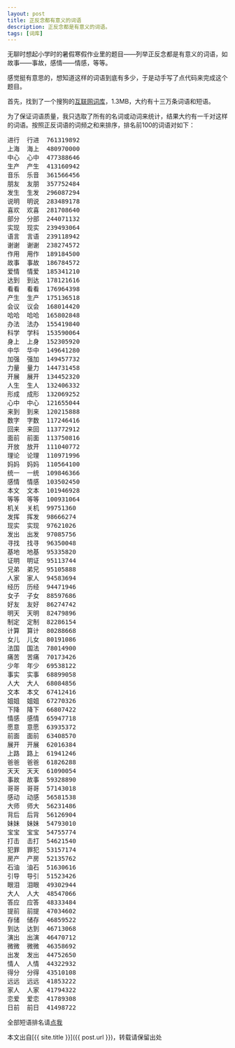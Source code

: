 ```yaml
---
layout: post
title: 正反念都有意义的词语
description: 正反念都是有意义的词语。
tags: [词库]
---
```


无聊时想起小学时的暑假寒假作业里的题目——列举正反念都是有意义的词语，如 故事——事故，感情——情感，等等。

感觉挺有意思的，想知道这样的词语到底有多少，于是动手写了点代码来完成这个题目。

首先，找到了一个搜狗的<a href="http://www.sogou.com/labs/dl/w.html" title="互联网词库" target="_blank">互联网词库</a>，1.3MB，大约有十三万条词语和短语。

为了保证词语质量，我只选取了所有的名词或动词来统计，结果大约有一千对这样的词语。按照正反词语的词频之和来排序，排名前100的词语对如下：
<!--more-->

<pre>
进行	行进	761319892
上海	海上	480970000
中心	心中	477388646
生产	产生	413160942
音乐	乐音	361566456
朋友	友朋	357752484
发生	生发	296087294
说明	明说	283489178
喜欢	欢喜	281708640
部分	分部	244071132
实现	现实	239493064
语言	言语	239118942
谢谢	谢谢	238274572
作用	用作	189184500
故事	事故	186784572
爱情	情爱	185341210
达到	到达	178121616
看看	看看	176964398
产生	生产	175136518
会议	议会	168014420
哈哈	哈哈	165802848
办法	法办	155419840
科学	学科	153590064
身上	上身	152305920
中华	华中	149641280
加强	强加	149457732
力量	量力	144731458
开展	展开	134452320
人生	生人	132406332
形成	成形	132069252
心中	中心	121655044
来到	到来	120215888
数字	字数	117246416
回来	来回	113772912
面前	前面	113750816
开放	放开	111040772
理论	论理	110971996
妈妈	妈妈	110564100
统一	一统	109846366
感情	情感	103502450
本文	文本	101946928
等等	等等	100931064
机关	关机	99751360
发挥	挥发	98666274
现实	实现	97621026
发出	出发	97085756
寻找	找寻	96350048
基地	地基	95335820
证明	明证	95113744
兄弟	弟兄	95105888
人家	家人	94583694
经历	历经	94471946
女子	子女	88597686
好友	友好	86274742
明天	天明	82479896
制定	定制	82286154
计算	算计	80288668
女儿	儿女	80191086
法国	国法	78014900
痛苦	苦痛	70173426
少年	年少	69538122
事实	实事	68899058
人大	大人	68084856
文本	本文	67412416
姐姐	姐姐	67270326
下降	降下	66807422
情感	感情	65947718
愿意	意愿	63935372
前面	面前	63408570
展开	开展	62016384
上路	路上	61941246
爸爸	爸爸	61826288
天天	天天	61090054
事故	故事	59328890
哥哥	哥哥	57143018
感动	动感	56581538
大师	师大	56231486
背后	后背	56126904
妹妹	妹妹	54793010
宝宝	宝宝	54755774
打击	击打	54621540
犯罪	罪犯	53157174
房产	产房	52135762
石油	油石	51630616
引导	导引	51523426
眼泪	泪眼	49302944
大人	人大	48547066
答应	应答	48333484
提前	前提	47034602
存储	储存	46859522
到达	达到	46713068
演出	出演	46470712
微微	微微	46358692
出发	发出	44752650
情人	人情	44322932
得分	分得	43510108
远远	远远	41853222
家人	人家	41794322
恋爱	爱恋	41789308
日前	前日	41498722
</pre>

全部短语排名请[点我](/resource/di-words.txt)

本文出自[{{ site.title }}]({{ post.url }})，转载请保留出处